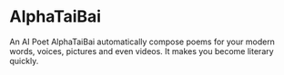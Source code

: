 # AlphaTaiBai
An AI Poet AlphaTaiBai automatically compose poems for your modern words, voices, pictures and even videos. It makes you become literary quickly.
